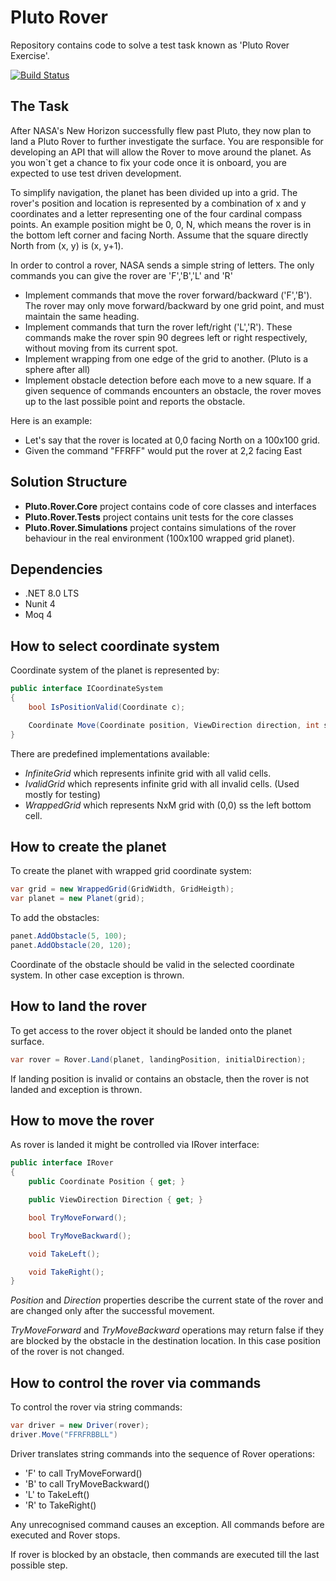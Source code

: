 # Pluto Rover
Repository contains code to solve a test task known as 'Pluto Rover Exercise'.

[![Build Status](https://github.com/eseuruk/Pluto.Rover/actions/workflows/build.yml/badge.svg)](https://github.com/eseuruk/Pluto.Rover/actions)

## The Task

After NASA's New Horizon successfully flew past Pluto, they now plan to land a Pluto Rover
to further investigate the surface. You are responsible for developing an API that will allow
the Rover to move around the planet. As you won`t get a chance to fix your code once it is
onboard, you are expected to use test driven development.

To simplify navigation, the planet has been divided up into a grid. The rover's position and
location is represented by a combination of x and y coordinates and a letter representing
one of the four cardinal compass points. An example position might be 0, 0, N, which
means the rover is in the bottom left corner and facing North. Assume that the square
directly North from (x, y) is (x, y+1).

In order to control a rover, NASA sends a simple string of letters. The only commands you
can give the rover are 'F','B','L' and 'R'
* Implement commands that move the rover forward/backward ('F','B'). The rover
may only move forward/backward by one grid point, and must maintain the same
heading.
* Implement commands that turn the rover left/right ('L','R'). These commands make
the rover spin 90 degrees left or right respectively, without moving from its current
spot.
* Implement wrapping from one edge of the grid to another. (Pluto is a sphere after
all)
* Implement obstacle detection before each move to a new square. If a given
sequence of commands encounters an obstacle, the rover moves up to the last
possible point and reports the obstacle.

Here is an example:
* Let's say that the rover is located at 0,0 facing North on a 100x100 grid.
* Given the command "FFRFF" would put the rover at 2,2 facing East

## Solution Structure

* **Pluto.Rover.Core** project contains code of core classes and interfaces
* **Pluto.Rover.Tests** project contains unit tests for the core classes
* **Pluto.Rover.Simulations** project contains simulations of the rover behaviour in the real environment (100x100 wrapped grid planet). 

## Dependencies
* .NET 8.0 LTS
* Nunit 4
* Moq 4 

## How to select coordinate system

Coordinate system of the planet is represented by:
```csharp
public interface ICoordinateSystem
{
    bool IsPositionValid(Coordinate c);

    Coordinate Move(Coordinate position, ViewDirection direction, int stepCount);
}
```
There are predefined implementations available:
* *InfiniteGrid* which represents infinite grid with all valid cells.
* *IvalidGrid* which represents infinite grid with all invalid cells. (Used mostly for testing)
* *WrappedGrid* which represents NxM grid with (0,0) ss the left bottom cell. 

## How to create the planet

To create the planet with wrapped grid coordinate system:
```csharp
var grid = new WrappedGrid(GridWidth, GridHeigth);
var planet = new Planet(grid);
```
To add the obstacles:
```csharp
panet.AddObstacle(5, 100);
panet.AddObstacle(20, 120);
```
Coordinate of the obstacle should be valid in the selected coordinate system. In other case exception is thrown.

## How to land the rover

To get access to the rover object it should be landed onto the planet surface.
```csharp
var rover = Rover.Land(planet, landingPosition, initialDirection);
```
If landing position is invalid or contains an obstacle, then the rover is not landed and exception is thrown.

## How to move the rover

As rover is landed it might be controlled via IRover interface:
```csharp
public interface IRover
{
    public Coordinate Position { get; }

    public ViewDirection Direction { get; }

    bool TryMoveForward();

    bool TryMoveBackward();

    void TakeLeft();

    void TakeRight();
}
```
*Position* and *Direction* properties describe the current state of the rover and are changed only after the successful movement.

*TryMoveForward* and *TryMoveBackward* operations may return false if they are blocked by the obstacle in the destination location. 
In this case position of the rover is not changed.

## How to control the rover via commands 

To control the rover via string commands:
```csharp
var driver = new Driver(rover);
driver.Move("FFRFRBBLL")
```
Driver translates string commands into the sequence of Rover operations:
* 'F' to call TryMoveForward()
* 'B' to call TryMoveBackward()
* 'L' to TakeLeft()
* 'R' to TakeRight()

Any unrecognised command causes an exception. All commands before are executed and Rover stops.

If rover is blocked by an obstacle, then commands are executed till the last possible step. 
